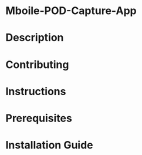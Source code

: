 # Mboile-POD-Capture-App

# Description

# Contributing

# Instructions 

# Prerequisites  

# Installation Guide

